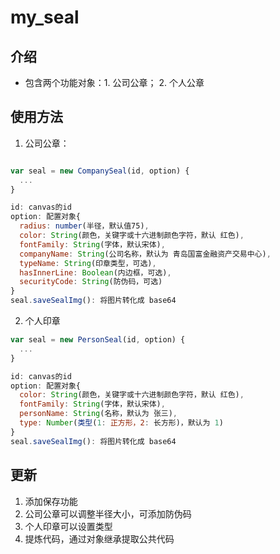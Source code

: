 # my_seal

## 介绍

* 包含两个功能对象：1. 公司公章； 2. 个人公章

## 使用方法

1. 公司公章：

```javascript

var seal = new CompanySeal(id, option) {
  ...
}

id: canvas的id
option: 配置对象{
  radius: number(半径，默认值75),
  color: String(颜色，关键字或十六进制颜色字符，默认 红色),
  fontFamily: String(字体，默认宋体),
  companyName: String(公司名称，默认为 青岛国富金融资产交易中心),
  typeName: String(印章类型，可选),
  hasInnerLine: Boolean(内边框，可选),
  securityCode: String(防伪码，可选)
}
seal.saveSealImg(): 将图片转化成 base64

```

2. 个人印章

```javascript
var seal = new PersonSeal(id, option) {
  ...
}

id: canvas的id
option: 配置对象{
  color: String(颜色，关键字或十六进制颜色字符，默认 红色),
  fontFamily: String(字体，默认宋体),
  personName: String(名称，默认为 张三),
  type: Number(类型(1: 正方形，2: 长方形)，默认为 1)
}
seal.saveSealImg(): 将图片转化成 base64
```

## 更新

1. 添加保存功能
2. 公司公章可以调整半径大小，可添加防伪码
3. 个人印章可以设置类型
4. 提炼代码，通过对象继承提取公共代码